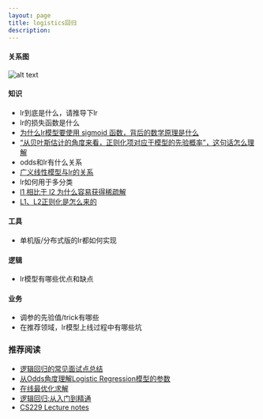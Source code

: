 ```yaml
---
layout: page
title: logistics回归
description:
---
```

#### 关系图

![alt text](http://assets.processon.com/chart_image/5c7f3e28e4b0ed6b42f618bc.png "lr")


#### 知识

- lr到底是什么，请推导下lr
- lr的损失函数是什么
- [为什么lr模型要使用 sigmoid 函数，背后的数学原理是什么](https://www.zhihu.com/question/35322351)
- [“从贝叶斯估计的角度来看，正则化项对应于模型的先验概率”，这句话怎么理解](https://blog.csdn.net/haolexiao/article/details/70243292)
- odds和lr有什么关系
- [广义线性模型与lr的关系](http://cs229.stanford.edu/notes/cs229-notes1.pdf)
- lr如何用于多分类
- [l1 相比于 l2 为什么容易获得稀疏解](https://www.zhihu.com/question/37096933)
- [L1、L2正则化是怎么来的](https://blog.csdn.net/m0_38045485/article/details/82147817)

#### 工具

- 单机版/分布式版的lr都如何实现

#### 逻辑

- lr模型有哪些优点和缺点

#### 业务

- 调参的先验值/trick有哪些
- 在推荐领域，lr模型上线过程中有哪些坑



### 推荐阅读
- [逻辑回归的常见面试点总结](http://www.cnblogs.com/ModifyRong/p/7739955.html)
- [从Odds角度理解Logistic Regression模型的参数](http://vividfree.github.io/%E6%9C%BA%E5%99%A8%E5%AD%A6%E4%B9%A0/2015/12/13/understanding-logistic-regression-using-odds)
- [在线最优化求解](http://vividfree.github.io/%E6%9C%BA%E5%99%A8%E5%AD%A6%E4%B9%A0/2015/12/13/understanding-logistic-regression-using-odds)
- [逻辑回归:从入门到精通](https://www.tianyancha.com/research/LR_intro.pdf)
- [CS229 Lecture notes](http://cs229.stanford.edu/notes/cs229-notes1.pdf)
